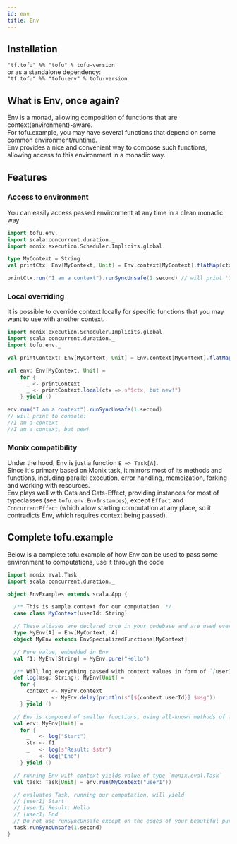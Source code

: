 ```yaml
---
id: env
title: Env
---
```


## Installation
`"tf.tofu" %% "tofu" % tofu-version`  
or as a standalone dependency:   
`"tf.tofu" %% "tofu-env" % tofu-version`  

## What is Env, once again?

Env is a monad, allowing composition of functions that are context(environment)-aware.  
For tofu.example, you may have several functions that depend on some common environment/runtime.  
Env provides a nice and convenient way to compose such functions, allowing access to this environment in a monadic way.

## Features  

### Access to environment
You can easily access passed environment at any time in a clean monadic way 
```scala
import tofu.env._
import scala.concurrent.duration._
import monix.execution.Scheduler.Implicits.global

type MyContext = String
val printCtx: Env[MyContext, Unit] = Env.context[MyContext].flatMap(ctx => Env.delay(println(ctx)))

printCtx.run("I am a context").runSyncUnsafe(1.second) // will print 'I am a context'"
```

### Local overriding  
It is possible to override context locally for specific functions that you may want to use with another context.
```scala
import monix.execution.Scheduler.Implicits.global
import scala.concurrent.duration._
import tofu.env._

val printContext: Env[MyContext, Unit] = Env.context[MyContext].flatMap(ctx => Env.delay(println(ctx)))

val env: Env[MyContext, Unit] =
    for {
      _ <- printContext
      _ <- printContext.local(ctx => s"$ctx, but new!")
    } yield ()

env.run("I am a context").runSyncUnsafe(1.second)
// will print to console:
//I am a context
//I am a context, but new!
```  

### Monix compatibility
Under the hood, Env is just a function `E => Task[A]`.   
Since it's primary based on Monix task, it mirrors most of its methods and functions, including parallel execution, error handling,
memoization, forking and working with resources.  
Env plays well with Cats and Cats-Effect, providing instances for most of typeclasses (see `tofu.env.EnvInstances`), 
except `Effect` and `ConcurrentEffect` (which allow starting computation at any place, so it contradicts Env, which requires context being passed).


## Complete tofu.example
Below is a complete tofu.example of how Env can be used to pass some environment to computations, use it through the code
```scala
import monix.eval.Task
import scala.concurrent.duration._

object EnvExamples extends scala.App {

  /** This is sample context for our computation  */
  case class MyContext(userId: String)

  // These aliases are declared once in your codebase and are used everywhere later
  type MyEnv[A] = Env[MyContext, A]
  object MyEnv extends EnvSpecializedFunctions[MyContext]

  // Pure value, embedded in Env
  val f1: MyEnv[String] = MyEnv.pure("Hello")

  /** Will log everything passed with context values in form of `[user1] myCoolMessage` */
  def log(msg: String): MyEnv[Unit] =
    for {
      context <- MyEnv.context
      _       <- MyEnv.delay(println(s"[${context.userId}] $msg"))
    } yield ()

  // Env is composed of smaller functions, using all-known methods of flatMap, map, for-comprehensions etc.
  val env: MyEnv[Unit] =
    for {
      _   <- log("Start")
      str <- f1
      _   <- log(s"Result: $str")
      _   <- log("End")
    } yield ()

  // running Env with context yields value of type `monix.eval.Task`
  val task: Task[Unit] = env.run(MyContext("user1"))

  // evaluates Task, running our computation, will yield
  // [user1] Start
  // [user1] Result: Hello
  // [user1] End
  // Do not use runSyncUnsafe except on the edges of your beautiful pure program
  task.runSyncUnsafe(1.second)
}

```